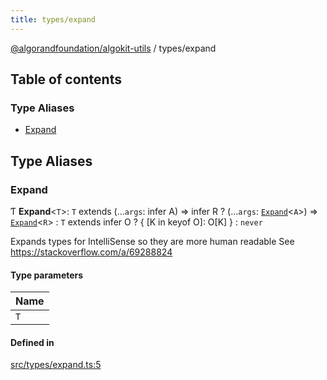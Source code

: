 ```yaml
---
title: types/expand
---
```


[@algorandfoundation/algokit-utils](/reference/algokit-utils-ts/api/readme/) / types/expand

## Table of contents

### Type Aliases

- [Expand](#expand)

## Type Aliases

### Expand

Ƭ **Expand**\<`T`\>: `T` extends (...`args`: infer A) => infer R ? (...`args`: [`Expand`](#expand)\<`A`\>) => [`Expand`](#expand)\<`R`\> : `T` extends infer O ? \{ [K in keyof O]: O[K] } : `never`

Expands types for IntelliSense so they are more human readable
See https://stackoverflow.com/a/69288824

#### Type parameters

| Name |
| :--- |
| `T`  |

#### Defined in

[src/types/expand.ts:5](https://github.com/algorandfoundation/algokit-utils-ts/blob/main/src/types/expand.ts#L5)
